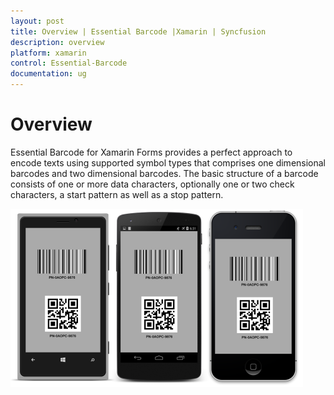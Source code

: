 ```yaml
---
layout: post
title: Overview | Essential Barcode |Xamarin | Syncfusion
description: overview
platform: xamarin
control: Essential-Barcode
documentation: ug
---
```


# Overview

Essential Barcode for Xamarin Forms provides a perfect approach to encode texts using supported symbol types that comprises one dimensional barcodes and two dimensional barcodes. The basic structure of a barcode consists of one or more data characters, optionally one or two check characters, a start pattern as well as a stop pattern.

![](Overview_images/img1.png)



